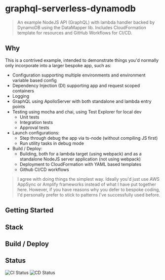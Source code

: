 # graphql-serverless-dynamodb

> An example NodeJS API (GraphQL) with lambda handler backed by DynamoDB using the DataMapper lib. Includes CloudFormation template for resources and GitHub Workflows for CI/CD.

## Why

This is a contrived example, intended to demonstrate things you'd normally only incorporate into a larger bespoke app, such as:

-   Configuration supporting multiple environments and environment variable based config
-   Dependency Injection (DI) supporting app and request scoped containers
-   Logging
-   GraphQL using ApolloServer with both standalone and lambda entry points
-   Testing using mocha and chai, using Test Explorer for local dev
    -   Unit tests
    -   Integration tests
    -   Approval tests
-   Launch configurations:
    -   Step through debug the app via ts-node (without compiling JS first)
    -   Run utility tasks in debug mode
-   Build / Deploy:
    -   Building, both for a lambda target (using webpack) and as a standalone NodeJS server application (not using webpack)
    -   Deployment to CloudFormation with YAML based templates
    -   Github CI/CD workflows

> I agree with doing things the simplest way. Ideally you'd just use AWS AppSync or Amplify frameworks instead of what I have put together here. However, if you have reasons why you defer to bespoke coding, I'd personally prefer to stick to patterns I've successfully used before.

## Getting Started

## Stack

## Build / Deploy

## Status

![CI Status](https://github.com/cuzzlor/graphql-serverless-dynamodb/workflows/.github/workflows/ci.yml/badge.svg)
![CD Status](https://github.com/cuzzlor/graphql-serverless-dynamodb/workflows/.github/workflows/cd.yml/badge.svg)

